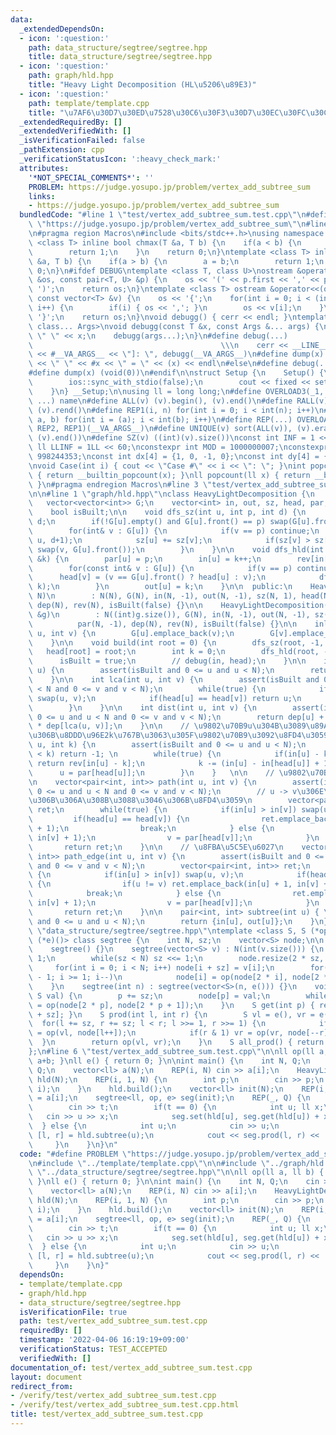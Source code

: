 ```yaml
---
data:
  _extendedDependsOn:
  - icon: ':question:'
    path: data_structure/segtree/segtree.hpp
    title: data_structure/segtree/segtree.hpp
  - icon: ':question:'
    path: graph/hld.hpp
    title: "Heavy Light Decomposition (HL\u5206\u89E3)"
  - icon: ':question:'
    path: template/template.cpp
    title: "\u7AF6\u30D7\u30ED\u7528\u30C6\u30F3\u30D7\u30EC\u30FC\u30C8"
  _extendedRequiredBy: []
  _extendedVerifiedWith: []
  _isVerificationFailed: false
  _pathExtension: cpp
  _verificationStatusIcon: ':heavy_check_mark:'
  attributes:
    '*NOT_SPECIAL_COMMENTS*': ''
    PROBLEM: https://judge.yosupo.jp/problem/vertex_add_subtree_sum
    links:
    - https://judge.yosupo.jp/problem/vertex_add_subtree_sum
  bundledCode: "#line 1 \"test/vertex_add_subtree_sum.test.cpp\"\n#define PROBLEM\
    \ \"https://judge.yosupo.jp/problem/vertex_add_subtree_sum\"\n#line 1 \"template/template.cpp\"\
    \n#pragma region Macros\n#include <bits/stdc++.h>\nusing namespace std;\ntemplate\
    \ <class T> inline bool chmax(T &a, T b) {\n    if(a < b) {\n        a = b;\n\
    \        return 1;\n    }\n    return 0;\n}\ntemplate <class T> inline bool chmin(T\
    \ &a, T b) {\n    if(a > b) {\n        a = b;\n        return 1;\n    }\n    return\
    \ 0;\n}\n#ifdef DEBUG\ntemplate <class T, class U>\nostream &operator<<(ostream\
    \ &os, const pair<T, U> &p) {\n    os << '(' << p.first << ',' << p.second <<\
    \ ')';\n    return os;\n}\ntemplate <class T> ostream &operator<<(ostream &os,\
    \ const vector<T> &v) {\n    os << '{';\n    for(int i = 0; i < (int)v.size();\
    \ i++) {\n        if(i) { os << ','; }\n        os << v[i];\n    }\n    os <<\
    \ '}';\n    return os;\n}\nvoid debugg() { cerr << endl; }\ntemplate <class T,\
    \ class... Args>\nvoid debugg(const T &x, const Args &... args) {\n    cerr <<\
    \ \" \" << x;\n    debugg(args...);\n}\n#define debug(...)                   \
    \                                          \\\n    cerr << __LINE__ << \" [\"\
    \ << #__VA_ARGS__ << \"]: \", debugg(__VA_ARGS__)\n#define dump(x) cerr << __LINE__\
    \ << \" \" << #x << \" = \" << (x) << endl\n#else\n#define debug(...) (void(0))\n\
    #define dump(x) (void(0))\n#endif\n\nstruct Setup {\n    Setup() {\n        cin.tie(0);\n\
    \        ios::sync_with_stdio(false);\n        cout << fixed << setprecision(15);\n\
    \    }\n} __Setup;\n\nusing ll = long long;\n#define OVERLOAD3(_1, _2, _3, name,\
    \ ...) name\n#define ALL(v) (v).begin(), (v).end()\n#define RALL(v) (v).rbegin(),\
    \ (v).rend()\n#define REP1(i, n) for(int i = 0; i < int(n); i++)\n#define REP2(i,\
    \ a, b) for(int i = (a); i < int(b); i++)\n#define REP(...) OVERLOAD3(__VA_ARGS__,\
    \ REP2, REP1)(__VA_ARGS__)\n#define UNIQUE(v) sort(ALL(v)), (v).erase(unique(ALL(v)),\
    \ (v).end())\n#define SZ(v) ((int)(v).size())\nconst int INF = 1 << 30;\nconst\
    \ ll LLINF = 1LL << 60;\nconstexpr int MOD = 1000000007;\nconstexpr int MOD2 =\
    \ 998244353;\nconst int dx[4] = {1, 0, -1, 0};\nconst int dy[4] = {0, 1, 0, -1};\n\
    \nvoid Case(int i) { cout << \"Case #\" << i << \": \"; }\nint popcount(int x)\
    \ { return __builtin_popcount(x); }\nll popcount(ll x) { return __builtin_popcountll(x);\
    \ }\n#pragma endregion Macros\n#line 3 \"test/vertex_add_subtree_sum.test.cpp\"\
    \n\n#line 1 \"graph/hld.hpp\"\nclass HeavyLightDecomposition {\n    int N;\n \
    \   vector<vector<int>> G;\n    vector<int> in, out, sz, head, par, dep, rev;\n\
    \    bool isBuilt;\n\n    void dfs_sz(int u, int p, int d) {\n        dep[u] =\
    \ d;\n        if(!G[u].empty() and G[u].front() == p) swap(G[u].front(), G[u].back());\n\
    \        for(int& v : G[u]) {\n            if(v == p) continue;\n            dfs_sz(v,\
    \ u, d+1);\n            sz[u] += sz[v];\n            if(sz[v] > sz[G[u].front()])\
    \ swap(v, G[u].front());\n        }\n    }\n\n    void dfs_hld(int u, int p, int\
    \ &k) {\n        par[u] = p;\n        in[u] = k++;\n        rev[in[u]] = u;\n\
    \        for(const int& v : G[u]) {\n            if(v == p) continue;\n      \
    \      head[v] = (v == G[u].front() ? head[u] : v);\n            dfs_hld(v, u,\
    \ k);\n        }\n        out[u] = k;\n    }\n\n  public:\n    HeavyLightDecomposition(int\
    \ N)\n        : N(N), G(N), in(N, -1), out(N, -1), sz(N, 1), head(N), par(N, -1),\
    \ dep(N), rev(N), isBuilt(false) {}\n\n    HeavyLightDecomposition(const vector<vector<int>>\
    \ &g)\n        : N((int)g.size()), G(N), in(N, -1), out(N, -1), sz(N, 1), head(N),\n\
    \          par(N, -1), dep(N), rev(N), isBuilt(false) {}\n\n    inline void add_edge(int\
    \ u, int v) {\n        G[u].emplace_back(v);\n        G[v].emplace_back(u);\n\
    \    }\n\n    void build(int root = 0) {\n        dfs_sz(root, -1, 0);\n     \
    \   head[root] = root;\n        int k = 0;\n        dfs_hld(root, -1, k);\n  \
    \      isBuilt = true;\n        // debug(in, head);\n    }\n\n    int operator[](int\
    \ u) {\n        assert(isBuilt and 0 <= u and u < N);\n        return in[u];\n\
    \    }\n\n    int lca(int u, int v) {\n        assert(isBuilt and 0 <= u and u\
    \ < N and 0 <= v and v < N);\n        while(true) {\n            if(in[u] > in[v])\
    \ swap(u, v);\n            if(head[u] == head[v]) return u;\n            v = par[head[v]];\n\
    \        }\n    }\n\n    int dist(int u, int v) {\n        assert(isBuilt and\
    \ 0 <= u and u < N and 0 <= v and v < N);\n        return dep[u] + dep[v] - 2\
    \ * dep[lca(u, v)];\n    }\n\n    // \u9802\u70B9u\u304B\u3089\u89AA\u65B9\u5411\
    \u306B\u8DDD\u96E2k\u767B\u3063\u305F\u9802\u70B9\u3092\u8FD4\u3059\n    int la(int\
    \ u, int k) {\n        assert(isBuilt and 0 <= u and u < N);\n        if(dep[u]\
    \ < k) return -1; \n        while(true) {\n            if(in[u] - k >= in[head[u]])\
    \ return rev[in[u] - k];\n            k -= (in[u] - in[head[u]] + 1);\n      \
    \      u = par[head[u]];\n        }\n    }   \n\n    // \u9802\u70B9\u5C5E\u6027\
    \n    vector<pair<int, int>> path(int u, int v) {\n        assert(isBuilt and\
    \ 0 <= u and u < N and 0 <= v and v < N);\n        // u -> v\u306E\u5411\u304D\
    \u306B\u306A\u308B\u3088\u3046\u306B\u8FD4\u3059\n        vector<pair<int, int>>\
    \ ret;\n        while(true) {\n            if(in[u] > in[v]) swap(u, v);\n   \
    \         if(head[u] == head[v]) {\n                ret.emplace_back(in[u], in[v]\
    \ + 1);\n                break;\n            } else {\n                ret.emplace_back(in[head[v]],\
    \ in[v] + 1);\n                v = par[head[v]];\n            }\n        }\n \
    \       return ret;\n    }\n\n    // \u8FBA\u5C5E\u6027\n    vector<pair<int,\
    \ int>> path_edge(int u, int v) {\n        assert(isBuilt and 0 <= u and u < N\
    \ and 0 <= v and v < N);\n        vector<pair<int, int>> ret;\n        while(true)\
    \ {\n            if(in[u] > in[v]) swap(u, v);\n            if(head[u] == head[v])\
    \ {\n                if(u != v) ret.emplace_back(in[u] + 1, in[v] + 1);\n    \
    \            break;\n            } else {\n                ret.emplace_back(in[head[v]],\
    \ in[v] + 1);\n                v = par[head[v]];\n            }\n        }\n \
    \       return ret;\n    }\n\n    pair<int, int> subtree(int u) { \n        assert(isBuilt\
    \ and 0 <= u and u < N);\n        return {in[u], out[u]};\n    }\n};\n#line 1\
    \ \"data_structure/segtree/segtree.hpp\"\ntemplate <class S, S (*op)(S, S), S\
    \ (*e)()> class segtree {\n    int N, sz;\n    vector<S> node;\n\n  public:\n\
    \    segtree() {}\n    segtree(vector<S> v) : N(int(v.size())) {\n        sz =\
    \ 1;\n        while(sz < N) sz <<= 1;\n        node.resize(2 * sz, e());\n   \
    \     for(int i = 0; i < N; i++) node[i + sz] = v[i];\n        for(int i = sz\
    \ - 1; i >= 1; i--)\n            node[i] = op(node[2 * i], node[2 * i + 1]);\n\
    \    }\n    segtree(int n) : segtree(vector<S>(n, e())) {}\n    void set(int p,\
    \ S val) {\n        p += sz;\n        node[p] = val;\n        while(p >>= 1) node[p]\
    \ = op(node[2 * p], node[2 * p + 1]);\n    }\n    S get(int p) { return node[p\
    \ + sz]; }\n    S prod(int l, int r) {\n        S vl = e(), vr = e();\n      \
    \  for(l += sz, r += sz; l < r; l >>= 1, r >>= 1) {\n            if(l & 1) vl\
    \ = op(vl, node[l++]);\n            if(r & 1) vr = op(vr, node[--r]);\n      \
    \  }\n        return op(vl, vr);\n    }\n    S all_prod() { return node[1]; }\n\
    };\n#line 6 \"test/vertex_add_subtree_sum.test.cpp\"\n\nll op(ll a, ll b) { return\
    \ a+b; }\nll e() { return 0; }\n\nint main() {\n    int N, Q;\n    cin >> N >>\
    \ Q;\n    vector<ll> a(N);\n    REP(i, N) cin >> a[i];\n    HeavyLightDecomposition\
    \ hld(N);\n    REP(i, 1, N) {\n        int p;\n        cin >> p;\n        hld.add_edge(p,\
    \ i);\n    }\n    hld.build();\n    vector<ll> init(N);\n    REP(i, N) init[hld[i]]\
    \ = a[i];\n    segtree<ll, op, e> seg(init);\n    REP(_, Q) {\n        int t;\n\
    \        cin >> t;\n        if(t == 0) {\n            int u; ll x;\n         \
    \   cin >> u >> x;\n            seg.set(hld[u], seg.get(hld[u]) + x);\n      \
    \  } else {\n            int u;\n            cin >> u;\n            const auto&\
    \ [l, r] = hld.subtree(u);\n            cout << seg.prod(l, r) << '\\n';\n   \
    \     }\n    }\n}\n"
  code: "#define PROBLEM \"https://judge.yosupo.jp/problem/vertex_add_subtree_sum\"\
    \n#include \"../template/template.cpp\"\n\n#include \"../graph/hld.hpp\"\n#include\
    \ \"../data_structure/segtree/segtree.hpp\"\n\nll op(ll a, ll b) { return a+b;\
    \ }\nll e() { return 0; }\n\nint main() {\n    int N, Q;\n    cin >> N >> Q;\n\
    \    vector<ll> a(N);\n    REP(i, N) cin >> a[i];\n    HeavyLightDecomposition\
    \ hld(N);\n    REP(i, 1, N) {\n        int p;\n        cin >> p;\n        hld.add_edge(p,\
    \ i);\n    }\n    hld.build();\n    vector<ll> init(N);\n    REP(i, N) init[hld[i]]\
    \ = a[i];\n    segtree<ll, op, e> seg(init);\n    REP(_, Q) {\n        int t;\n\
    \        cin >> t;\n        if(t == 0) {\n            int u; ll x;\n         \
    \   cin >> u >> x;\n            seg.set(hld[u], seg.get(hld[u]) + x);\n      \
    \  } else {\n            int u;\n            cin >> u;\n            const auto&\
    \ [l, r] = hld.subtree(u);\n            cout << seg.prod(l, r) << '\\n';\n   \
    \     }\n    }\n}"
  dependsOn:
  - template/template.cpp
  - graph/hld.hpp
  - data_structure/segtree/segtree.hpp
  isVerificationFile: true
  path: test/vertex_add_subtree_sum.test.cpp
  requiredBy: []
  timestamp: '2022-04-06 16:19:19+09:00'
  verificationStatus: TEST_ACCEPTED
  verifiedWith: []
documentation_of: test/vertex_add_subtree_sum.test.cpp
layout: document
redirect_from:
- /verify/test/vertex_add_subtree_sum.test.cpp
- /verify/test/vertex_add_subtree_sum.test.cpp.html
title: test/vertex_add_subtree_sum.test.cpp
---
```

